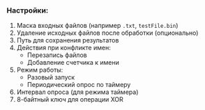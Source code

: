 ### Настройки:
1. Маска входных файлов (например `.txt`, `testFile.bin`)
2. Удаление исходных файлов после обработки (опционально)
3. Путь для сохранения результатов
4. Действия при конфликте имен:
   - Перезапись файлов
   - Добавление счетчика к имени
5. Режим работы:
   - Разовый запуск
   - Периодический опрос по таймеру
6. Интервал опроса (для режима таймера)
7. 8-байтный ключ для операции XOR
